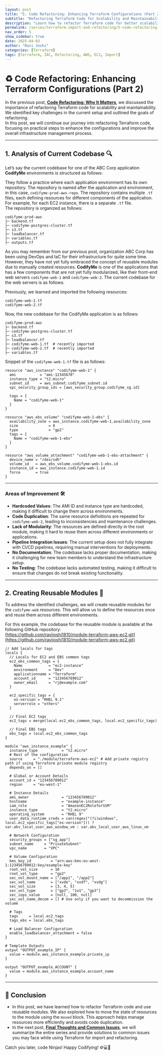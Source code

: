 ```yaml
---
layout: post
title: "5. Code Refactoring: Enhancing Terraform Configurations (Part 2)"
subtitle: "Refactoring Terraform Code for Scalability and Maintainability"
description: "Learn how to refactor Terraform code for better scalability and maintainability in your infrastructure management (Part 2)."
permalink: /series/terraform-import-and-refactoring/5-code-refactoring-part2/ 
nav_order: 5
show_sidebar: true
date: 2025-04-03    
author: "Ravi Joshi"
categories: [Terraform]
tags: [terraform, IAC, Refactoring, AWS, EC2, Import]
---
```


# ♻️ Code Refactoring: Enhancing Terraform Configurations (Part 2) 

In the previous post, **<a href="{{ 'series/terraform-import-and-refactoring/4-code-refactoring-why-its-matter/' | relative_url }}" target="_blank">Code Refactoring: Why It Matters</a>**, we discussed the importance of refactoring Terraform code for scalability and maintainability. We identified key challenges in the current setup and outlined the goals of refactoring.  
In this post, we will continue our journey into refactoring Terraform code, focusing on practical steps to enhance the configurations and improve the overall infrastructure management process.

---

## 1. Analysis of Current Codebase 🔍

Let’s say the current codebase for one of the ABC Corp application **CodifyMe** environments is structured as follows:

They follow a practice where each application environment has its own repository. The repository is named after the application and environment, in this case, `codifyme-prod-aws-repo`. The repository contains multiple `.tf` files, each defining resources for different components of the application. For example, for each EC2 instance, there is a separate `.tf` file.  
The repository is organized as follows:

```plaintext
codifyme-prod-aws
├─ backend.tf
├─ codifyme-postgres-cluster.tf
├─ s3.tf
├─ loadbalancer.tf
├─ variables.tf
├─ outputs.tf
```

As you may remember from our previous post, organization ABC Corp has been using DevOps and IaC for their infrastructure for quite some time. However, they have not yet fully embraced the concept of reusable modules due to manually created resources. **CodifyMe** is one of the applications that has a few components that are not yet fully modularized, like their front-end web servers `codifyme-web-1` and `codifyme-web-2`. The current codebase for the web servers is as follows:

Previously, we learned and imported the following resources:

```plaintext
codifyme-web-1.tf
codifyme-web-2.tf
```

Now, the new codebase for the CodifyMe application is as follows:

```plaintext
codifyme-prod-aws
├─ backend.tf
├─ codifyme-postgres-cluster.tf
├─ s3.tf
├─ loadbalancer.tf
├─ codifyme-web-1.tf  # recently imported
├─ codifyme-web-2.tf  # recently imported
├─ variables.tf
```

Snippet of the `codifyme-web-1.tf` file is as follows:

```hcl
resource "aws_instance" "codifyme-web-1" {
  ami           = "ami-12345678"
  instance_type = "t2.micro"
  subnet_id     = aws_subnet.codifyme_subnet.id
  vpc_security_group_ids = [aws_security_group.codifyme_sg.id]

  tags = {
    Name = "codifyme-web-1"
  }
}

resource "aws_ebs_volume" "codifyme-web-1-ebs" {
  availability_zone = aws_instance.codifyme-web-1.availability_zone
  size              = 8
  type              = "gp2"
  tags = {
    Name = "codifyme-web-1-ebs"
  }
}

resource "aws_volume_attachment" "codifyme-web-1-ebs-attachment" {
  device_name = "/dev/sdh"
  volume_id   = aws_ebs_volume.codifyme-web-1-ebs.id
  instance_id = aws_instance.codifyme-web-1.id
  force       = true
}
```

---

### Areas of Improvement 🛠️

- **Hardcoded Values**: The AMI ID and instance type are hardcoded, making it difficult to change them across environments.
- **Code Duplication**: The same resource definitions are repeated for `codifyme-web-2`, leading to inconsistencies and maintenance challenges.
- **Lack of Modularity**: The resources are defined directly in the root module, making it hard to reuse them across different environments or applications.
- **Pipeline Integration Issues**: The current setup does not fully integrate with CI/CD pipelines, requiring manual interventions for deployments.
- **No Documentation**: The codebase lacks proper documentation, making it challenging for new team members to understand the infrastructure setup.
- **No Testing**: The codebase lacks automated testing, making it difficult to ensure that changes do not break existing functionality.

---

## 2. Creating Reusable Modules 🧩

To address the identified challenges, we will create reusable modules for the `codifyme-web` resources. This will allow us to define the resources once and reuse them across different environments.

For this example, the codebase for the reusable module is available at the following GitHub repository:  
[https://github.com/ravijoshi1810/module-terraform-aws-ec2.git](https://github.com/ravijoshi1810/module-terraform-aws-ec2.git)

```hcl
// Add locals for tags
locals {
  // Locals for EC2 and EBS common tags
  ec2_ebs_common_tags = {
    Name            = "ec2-instance"
    environment     = "Dev"
    applicationname = "Terraform"
    account_id      = "123456789012"
    owner_email     = "rj@example.com"
  }

  ec2_specific_tags = {
    os-version = "RHEL 9.1"
    serverrole = "others"
  }

  // Final EC2 tags
  ec2_tags = merge(local.ec2_ebs_common_tags, local.ec2_specific_tags)

  // Final EBS tags
  ebs_tags = local.ec2_ebs_common_tags
}

module "aws_instance_example" {
  instance_type           = "t2.micro"
  # Rest of the configuration
  source     = "./module/terraform-aws-ec2" # Add private registry path if using Terraform private module registry
  depends_on = []

  # Global or Account Details
  account_id = "123456789012"
  region     = "eu-west-1"

  # Instance Details
  ami_owner               = "123456789012"
  hostname                = "example-instance"
  iam_role                = "AmazonEC2RoleforSSM"
  instance_type           = "t2.micro"
  operating_system        = "RHEL 9"
  user_data_runtime_creds = can(regex("(?i)windows", local.ec2_specific_tags["os-version"])) ? var.akv_local_user_aws_window_vm : var.akv_local_user_aws_linux_vm

  # Network Configuration
  security_groups = ["sg_app"]
  subnet_name     = "PrivateSubnet"
  vpc_name        = "VPC"

  # Volume Configuration
  kms_key_id         = "arn:aws:kms:eu-west-1:123456789012:key/example-key"
  root_vol_size      = 10
  root_vol_type      = "gp2"
  sec_vol_mount_name = ["/app1", "/app2"]
  sec_vol_name       = ["xvde", "xvdf", "xvdg"]
  sec_vol_size       = [3, 4, 5]
  sec_vol_type       = ["gp3", "io1", "gp3"]
  sec_iops_value     = [null, 100, null]
  sec_vol_name_decom = [] # Use only if you want to decommission the volume

  # Tags
  tags     = local.ec2_tags
  tags_ebs = local.ebs_tags

  # Load Balancer Configuration
  enable_loadbalancer_attachment = false
}

# Template Outputs
output "OUTPUT_example_IP" {
  value = module.aws_instance_example.private_ip
}

output "OUTPUT_example_ACCOUNT" {
  value = module.aws_instance_example.account_name
}
```

---

## 📝 Conclusion 

- In this post, we have learned how to refactor Terraform code and use reusable modules. We also explored how to move the state of resources to the module using the `moved` block. This approach helps manage resources more efficiently and avoids code duplication.
- In the next post, **<a href="{{ 'series/terraform-import-and-refactoring/6-final-thoughts-and-common-issues/' | relative_url }}" target="_blank">Final Thoughts and Common Issues</a>**, we will summarize the entire series and provide solutions to common issues you may face while using Terraform for import and refactoring.

Catch you later, code Ninjas! Happy Codifying! ⚙️💻🚀
